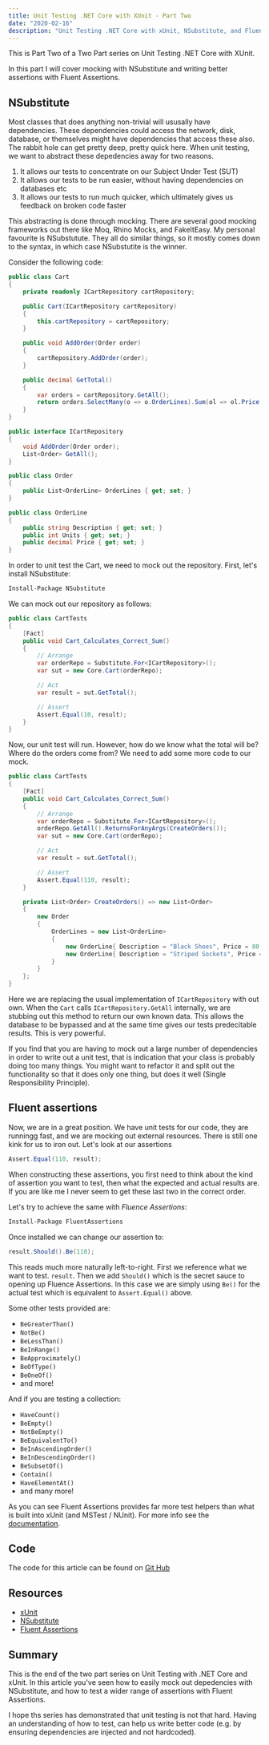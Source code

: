 ```yaml
---
title: Unit Testing .NET Core with XUnit - Part Two
date: "2020-02-16"
description: "Unit Testing .NET Core with xUnit, NSubstitute, and Fluent Assertions"
---
```


This is Part Two of a Two Part series on Unit Testing .NET Core with XUnit.

In this part I will cover mocking with NSubstitute and writing better assertions with Fluent Assertions.

## NSubstitute
Most classes that does anything non-trivial will ususally have dependencies.  These dependencies could access the network, disk, database, or themselves might have dependencies that access these also.  The rabbit hole can get pretty deep, pretty quick here.  When unit testing, we want to abstract these depedencies away for two reasons.
1. It allows our tests to concentrate on our Subject Under Test (SUT)
2. It allows our tests to be run easier, without having dependencies on databases etc
3. It allows our tests to run much quicker, which ultimately gives us feedback on broken code faster 

This abstracting is done through mocking.  There are several good mocking frameworks out there like Moq, Rhino Mocks, and FakeItEasy.  My personal favourite is NSubstutute.  They all do similar things, so it mostly comes down to the syntax, in which case NSubstutite is the winner. 

Consider the following code:

```csharp
public class Cart
{
    private readonly ICartRepository cartRepository;

    public Cart(ICartRepository cartRepository)
    {
        this.cartRepository = cartRepository;
    }

    public void AddOrder(Order order)
    {
        cartRepository.AddOrder(order);
    }

    public decimal GetTotal()
    {
        var orders = cartRepository.GetAll();
        return orders.SelectMany(o => o.OrderLines).Sum(ol => ol.Price * ol.Units);
    }
}

public interface ICartRepository
{
    void AddOrder(Order order);
    List<Order> GetAll();
}

public class Order
{
    public List<OrderLine> OrderLines { get; set; }
}

public class OrderLine
{
    public string Description { get; set; }
    public int Units { get; set; }
    public decimal Price { get; set; }
}
```

In order to unit test the Cart, we need to mock out the repository.  First, let's install NSubstitute:

```bash
Install-Package NSubstitute
```

We can mock out our repository as follows:

```csharp
public class CartTests
{
    [Fact]
    public void Cart_Calculates_Correct_Sum()
    {
        // Arrange
        var orderRepo = Substitute.For<ICartRepository>();
        var sut = new Core.Cart(orderRepo);

        // Act
        var result = sut.GetTotal();

        // Assert
        Assert.Equal(10, result);
    }
}
```

Now, our unit test will run.  However, how do we know what the total will be?  Where do the orders come from?  We need to add some more code to our mock.

```csharp
public class CartTests
{
    [Fact]
    public void Cart_Calculates_Correct_Sum()
    {
        // Arrange
        var orderRepo = Substitute.For<ICartRepository>();
        orderRepo.GetAll().ReturnsForAnyArgs(CreateOrders());
        var sut = new Core.Cart(orderRepo);

        // Act
        var result = sut.GetTotal();

        // Assert
        Assert.Equal(110, result);
    }

    private List<Order> CreateOrders() => new List<Order>
    {
        new Order
        {
            OrderLines = new List<OrderLine>
            {
                new OrderLine{ Description = "Black Shoes", Price = 80.00M, Units = 1},
                new OrderLine{ Description = "Striped Sockets", Price = 10.00M, Units = 3}
            }
        }
    };
}
```

Here we are replacing the usual implementation of `ICartRepository` with out own.  When the `Cart` calls `ICartRepository.GetAll` internally, we are stubbing out this method to return our own known data.  This allows the database to be bypassed and at the same time gives our tests predecitable results.  This is very powerful.

If you find that you are having to mock out a large number of dependencies in order to write out a unit test, that is indication that your class is probably doing too many things.  You might want to refactor it and split out the functionality so that it does only one thing, but does it well (Single Responsibility Principle).

## Fluent assertions
Now, we are in a great position.  We have unit tests for our code, they are runningg fast, and we are mocking out external resources.  There is still one kink for us to iron out.  Let's look at our assertions

```csharp
Assert.Equal(110, result);
```

When constructing these assertions, you first need to think about the kind of assertion you want to test, then what the expected and actual results are.  If you are like me I never seem to get these last two in the correct order.

Let's try to achieve the same with *Fluence Assertions*:

```bash
Install-Package FluentAssertions
```

Once installed we can change our assertion to:

```csharp
result.Should().Be(110);
```

This reads much more naturally left-to-right.  First we reference what we want to test. `result`.  Then we add `Should()` which is the secret sauce to opening up Fluence Assertions.  In this case we are simply using `Be()` for the actual test which is equivalent to `Assert.Equal()` above.

Some other tests provided are:
- `BeGreaterThan()`
- `NotBe()`
- `BeLessThan()`
- `BeInRange()`
- `BeApproximately()`
- `BeOfType()`
- `BeOneOf()`
- and more!

And if you are testing a collection:
- `HaveCount()`
- `BeEmpty()`
- `NotBeEmpty()`
- `BeEquivalentTo()`
- `BeInAscendingOrder()`
- `BeInDescendingOrder()`
- `BeSubsetOf()`
- `Contain()`
- `HaveElementAt()`
- and many more!

As you can see Fluent Assertions provides far more test helpers than what is built into xUnit (and MSTest / NUnit).  For more info see the [documentation](https://fluentassertions.com/introduction).

## Code
The code for this article can be found on [Git Hub](https://github.com/danielmackay/dotnet-core-xunit)

## Resources
- [xUnit](https://xunit.net/)
- [NSubstitute](https://nsubstitute.github.io/)
- [Fluent Assertions](https://fluentassertions.com/)

## Summary
This is the end of the two part series on Unit Testing with .NET Core and xUnit.  In this article you've seen how to easily mock out depedencies with NSubstitute, and how to test a wider range of assertions with Fluent Assertions.

I hope ths series has demonstrated that unit testing is not that hard.  Having an understanding of how to test, can help us write better code (e.g. by ensuring dependencies are injected and not hardcoded).






